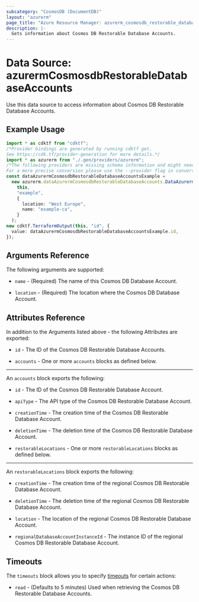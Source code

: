 ```yaml
---
subcategory: "CosmosDB (DocumentDB)"
layout: "azurerm"
page_title: "Azure Resource Manager: azurerm_cosmosdb_restorable_database_accounts"
description: |-
  Gets information about Cosmos DB Restorable Database Accounts.
---
```


# Data Source: azurermCosmosdbRestorableDatabaseAccounts

Use this data source to access information about Cosmos DB Restorable Database Accounts.

## Example Usage

```typescript
import * as cdktf from "cdktf";
/*Provider bindings are generated by running cdktf get.
See https://cdk.tf/provider-generation for more details.*/
import * as azurerm from "./.gen/providers/azurerm";
/*The following providers are missing schema information and might need manual adjustments to synthesize correctly: azurerm.
For a more precise conversion please use the --provider flag in convert.*/
const dataAzurermCosmosdbRestorableDatabaseAccountsExample =
  new azurerm.dataAzurermCosmosdbRestorableDatabaseAccounts.DataAzurermCosmosdbRestorableDatabaseAccounts(
    this,
    "example",
    {
      location: "West Europe",
      name: "example-ca",
    }
  );
new cdktf.TerraformOutput(this, "id", {
  value: dataAzurermCosmosdbRestorableDatabaseAccountsExample.id,
});

```

## Arguments Reference

The following arguments are supported:

*   `name` - (Required) The name of this Cosmos DB Database Account.

*   `location` - (Required) The location where the Cosmos DB Database Account.

## Attributes Reference

In addition to the Arguments listed above - the following Attributes are exported:

*   `id` - The ID of the Cosmos DB Restorable Database Accounts.

*   `accounts` - One or more `accounts` blocks as defined below.

***

An `accounts` block exports the following:

*   `id` - The ID of the Cosmos DB Restorable Database Account.

*   `apiType` - The API type of the Cosmos DB Restorable Database Account.

*   `creationTime` - The creation time of the Cosmos DB Restorable Database Account.

*   `deletionTime` - The deletion time of the Cosmos DB Restorable Database Account.

*   `restorableLocations` - One or more `restorableLocations` blocks as defined below.

***

An `restorableLocations` block exports the following:

*   `creationTime` - The creation time of the regional Cosmos DB Restorable Database Account.

*   `deletionTime` - The deletion time of the regional Cosmos DB Restorable Database Account.

*   `location` - The location of the regional Cosmos DB Restorable Database Account.

*   `regionalDatabaseAccountInstanceId` - The instance ID of the regional Cosmos DB Restorable Database Account.

## Timeouts

The `timeouts` block allows you to specify [timeouts](https://www.terraform.io/language/resources/syntax#operation-timeouts) for certain actions:

* `read` - (Defaults to 5 minutes) Used when retrieving the Cosmos DB Restorable Database Accounts.
